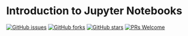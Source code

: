 # Introduction to Jupyter Notebooks
[![GitHub issues](https://img.shields.io/github/issues/Develop-Packt/Introduction-to-Jupyter-Notebooks.svg)](https://github.com/Develop-Packt/Introduction-to-Jupyter-Notebooks/issues)
[![GitHub forks](https://img.shields.io/github/forks/Develop-Packt/Introduction-to-Jupyter-Notebooks.svg)](https://github.com/Develop-Packt/Introduction-to-Jupyter-Notebooks/network)
[![GitHub stars](https://img.shields.io/github/stars/Develop-Packt/Introduction-to-Jupyter-Notebooks.svg)](https://github.com/Develop-Packt/Introduction-to-Jupyter-Notebooks/stargazers)
[![PRs Welcome](https://img.shields.io/badge/PRs-welcome-brightgreen.svg)](https://github.com/Develop-Packt/Introduction-to-Jupyter-Notebooks/pulls)
